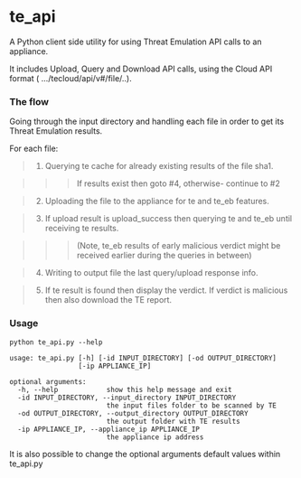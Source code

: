 # te_api
A Python client side utility for using Threat Emulation API calls to an appliance.

It includes Upload, Query and Download API calls, using the Cloud API format ( …/tecloud/api/v#/file/..).

### The flow
Going through the input directory and handling each file in order to get its Threat Emulation results.

For each file:

> 1. Querying te cache for already existing results of the file sha1.

>>> If results exist then goto #4, otherwise- continue to #2
    
> 2. Uploading the file to the appliance for te and te_eb features.
    
> 3. If upload result is upload_success then querying te and te_eb until receiving te results.

>>> (Note, te_eb results of early malicious verdict might be received earlier during the queries in between)
    
> 4. Writing to output file the last query/upload response info.
    
> 5. If te result is found then display the verdict.  If verdict is malicious then also download the TE report.
    
    



### Usage
~~~~
python te_api.py --help

usage: te_api.py [-h] [-id INPUT_DIRECTORY] [-od OUTPUT_DIRECTORY]
                 [-ip APPLIANCE_IP]

optional arguments:
  -h, --help            show this help message and exit
  -id INPUT_DIRECTORY, --input_directory INPUT_DIRECTORY
                        the input files folder to be scanned by TE
  -od OUTPUT_DIRECTORY, --output_directory OUTPUT_DIRECTORY
                        the output folder with TE results
  -ip APPLIANCE_IP, --appliance_ip APPLIANCE_IP
                        the appliance ip address

~~~~
It is also possible to change the optional arguments default values within te_api.py
